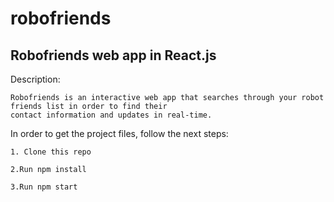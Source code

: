 # robofriends
Robofriends web app in React.js
--------------------------------

  Description:
  
    Robofriends is an interactive web app that searches through your robot friends list in order to find their 
    contact information and updates in real-time.

In order to get the project files, follow the next steps:

    1. Clone this repo
    
    2.Run npm install
    
    3.Run npm start
